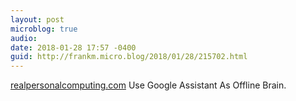 ```yaml
---
layout: post
microblog: true
audio: 
date: 2018-01-28 17:57 -0400
guid: http://frankm.micro.blog/2018/01/28/215702.html
---
```

[realpersonalcomputing.com](https://realpersonalcomputing.com/2018/01/28/use-google-assistant-as-offline-brain/) Use Google Assistant As Offline Brain. 
